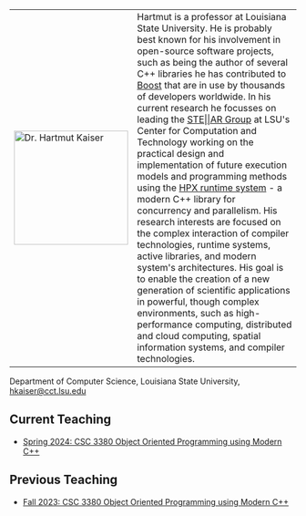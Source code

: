 
<table>
    <tr><td width="200">
<img src="https://hkaiserteaching.github.io/images/hkaiser.jpg" alt="Dr. Hartmut Kaiser" width=200>
    </td>
    <td>
Hartmut is a professor at Louisiana State University. He is probably best known for his involvement in open-source software projects, such as being the author of several C++ libraries he has contributed to <a href="https://boost.org">Boost</a> that are in use by thousands of developers worldwide. In his current research he focusses on leading the <a href="https://stellar-group.org">STE||AR Group</a> at LSU's Center for Computation and Technology working on the practical design and implementation of future execution models and programming methods using the <a href="https://github.com/STEllAR-GROUP/hpx">HPX runtime system</a> - a modern C++ library for concurrency and parallelism. His research interests are focused on the complex interaction of compiler technologies, runtime systems, active libraries, and modern system's architectures. His goal is to enable the creation of a new generation of scientific applications in powerful, though complex environments, such as high-performance computing, distributed and cloud computing, spatial information systems, and compiler technologies.    </td></tr>
</table>

Department of Computer Science, Louisiana State University, [hkaiser@cct.lsu.edu][email]

## Current Teaching

- [Spring 2024: CSC 3380 Object Oriented Programming using Modern C++][csc3380_spring2024]

## Previous Teaching

- [Fall 2023: CSC 3380 Object Oriented Programming using Modern C++][csc3380_fall2023]

[csc3380_fall2023]: https://hkaiserteaching.github.io/fall2023/csc3380/
[csc3380_spring2024]: https://hkaiserteaching.github.io/spring2024/csc3380/
[email]: mailto:hkaiser@cct.lsu.edu
